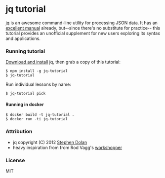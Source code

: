 # jq tutorial

[jq][0] is an awesome command-line utility for processing JSON data. It has an
[excellent manual][1] already, but--since there's no substitute for practice--
this tutorial provides an unofficial supplement for new users exploring its syntax
and applications.

### Running tutorial

[Download and install][2] jq, then grab a copy of this tutorial:

    $ npm install -g jq-tutorial
    $ jq-tutorial

Run individual lessons by name:

    $ jq-tutorial pick

#### Running in docker

    $ docker build -t jq-tutorial .
    $ docker run -ti jq-tutorial

### Attribution

  * jq copyright (C) 2012 [Stephen Dolan][3]
  * heavy inspiration from from Rod Vagg's [workshopper][4]

### License

MIT

[0]: http://stedolan.github.io/jq "jq"
[1]: http://stedolan.github.io/jq/manual "jq Manual"
[2]: http://stedolan.github.io/jq/download/ "Download jq"
[3]: https://github.com/stedolan
[4]: https://github.com/rvagg/workshopper "Workshopper"

